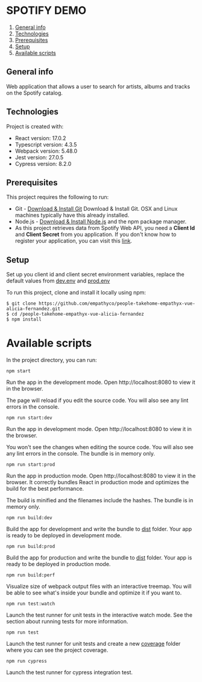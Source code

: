 # SPOTIFY DEMO

1. [General info](#general-info)
2. [Technologies](#technologies)
3. [Prerequisites](#prerequisites)
4. [Setup](#setup)
5. [Available scripts](#available-scripts)

## General info
Web application that allows a user to search for artists, albums and tracks on the Spotify catalog.

## Technologies
Project is created with:
* React version: 17.0.2
* Typescript version: 4.3.5
* Webpack version: 5.48.0
* Jest version: 27.0.5
* Cypress version: 8.2.0

## Prerequisites

This project requires the following to run:

* Git - [Download & Install Git](https://git-scm.com/downloads) Download & Install Git. OSX and Linux machines typically have this already installed.
* Node.js - [Download & Install Node.js](https://nodejs.org/en/download/) and the npm package manager.
* As this project retrieves data from Spotify Web API, you need a **Client Id** and **Client Secret** from you application. If you don't know how to register your application, 
you can visit this [link](https://developer.spotify.com/documentation/general/guides/app-settings/).

## Setup

Set up you client id and client secret environment variables, replace the default values from [dev.env](./config/webpack/dev.env) and [prod.env](./config/webpack/prod.env)

To run this project, clone and install it locally using npm:

```
$ git clone https://github.com/empathyco/people-takehome-empathyx-vue-alicia-fernandez.git
$ cd /people-takehome-empathyx-vue-alicia-fernandez
$ npm install
```


# Available scripts

In the project directory, you can run:
```
npm start
```

Run the app in the development mode.
Open http://localhost:8080 to view it in the browser.

The page will reload if you edit the source code.
You will also see any lint errors in the console.

```
npm run start:dev
```
Run the app in development mode.
Open http://localhost:8080 to view it in the browser.

You won't see the changes when editing the source code.
You will also see any lint errors in the console.
The bundle is in memory only.

```
npm run start:prod
```
Run the app in production mode.
Open http://localhost:8080 to view it in the browser.
It correctly bundles React in production mode and optimizes the build for the best performance.

The build is minified and the filenames include the hashes.
The bundle is in memory only.

```
npm run build:dev
```
Build the app for development and write the bundle to [dist](./dist) folder.
Your app is ready to be deployed in development mode.

```
npm run build:prod
```
Build the app for production and write the bundle to [dist](./dist) folder.
Your app is ready to be deployed in production mode.

```
npm run build:perf
```
Visualize size of webpack output files with an interactive treemap. 
You will be able to see what's inside your bundle and optimize it if you want to.

```
npm run test:watch
```
Launch the test runner for unit tests in the interactive watch mode.
See the section about running tests for more information.

```
npm run test
```
Launch the test runner for unit tests and create a new [coverage](./coverage) folder where you can see the project coverage.

```
npm run cypress
```
Launch the test runner for cypress integration test.
